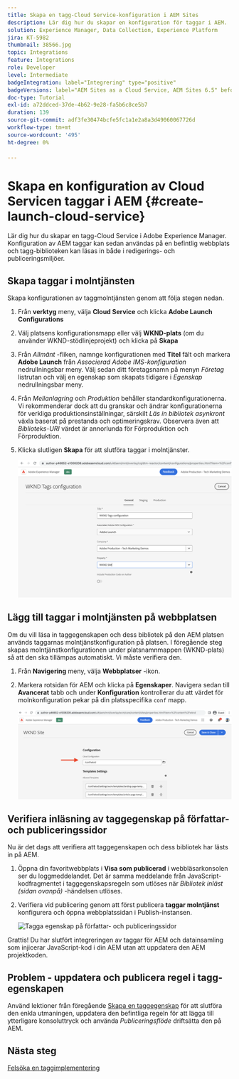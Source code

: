 ```yaml
---
title: Skapa en tagg-Cloud Service-konfiguration i AEM Sites
description: Lär dig hur du skapar en konfiguration för taggar i AEM.
solution: Experience Manager, Data Collection, Experience Platform
jira: KT-5982
thumbnail: 38566.jpg
topic: Integrations
feature: Integrations
role: Developer
level: Intermediate
badgeIntegration: label="Integrering" type="positive"
badgeVersions: label="AEM Sites as a Cloud Service, AEM Sites 6.5" before-title="false"
doc-type: Tutorial
exl-id: a72ddced-37de-4b62-9e28-fa5b6c8ce5b7
duration: 139
source-git-commit: adf3fe30474bcfe5fc1a1e2a8a3d49060067726d
workflow-type: tm+mt
source-wordcount: '495'
ht-degree: 0%

---
```


# Skapa en konfiguration av Cloud Servicen taggar i AEM {#create-launch-cloud-service}

Lär dig hur du skapar en tagg-Cloud Service i Adobe Experience Manager. Konfiguration av AEM taggar kan sedan användas på en befintlig webbplats och tagg-biblioteken kan läsas in både i redigerings- och publiceringsmiljöer.

## Skapa taggar i molntjänsten

Skapa konfigurationen av taggmolntjänsten genom att följa stegen nedan.

1. Från **verktyg** meny, välja **Cloud Service** och klicka **Adobe Launch Configurations**
1. Välj platsens konfigurationsmapp eller välj **WKND-plats** (om du använder WKND-stödlinjeprojekt) och klicka på **Skapa**
1. Från _Allmänt_ -fliken, namnge konfigurationen med **Titel** fält och markera **Adobe Launch** från _Associerad Adobe IMS-konfiguration_ nedrullningsbar meny. Välj sedan ditt företagsnamn på menyn _Företag_ listrutan och välj en egenskap som skapats tidigare i _Egenskap_ nedrullningsbar meny.
1. Från _Mellanlagring_ och _Produktion_ behåller standardkonfigurationerna. Vi rekommenderar dock att du granskar och ändrar konfigurationerna för verkliga produktionsinställningar, särskilt _Läs in bibliotek asynkront_ växla baserat på prestanda och optimeringskrav. Observera även att _Biblioteks-URI_ värdet är annorlunda för Förproduktion och Förproduktion.
1. Klicka slutligen **Skapa** för att slutföra taggar i molntjänster.

   ![tagg Cloud Services Configuration](assets/launch-cloud-services-config.png)

## Lägg till taggar i molntjänsten på webbplatsen

Om du vill läsa in taggegenskapen och dess bibliotek på den AEM platsen används taggarnas molntjänstkonfiguration på platsen. I föregående steg skapas molntjänstkonfigurationen under platsnamnmappen (WKND-plats) så att den ska tillämpas automatiskt. Vi måste verifiera den.

1. Från **Navigering** meny, välja **Webbplatser** -ikon.

1. Markera rotsidan för AEM och klicka på **Egenskaper**. Navigera sedan till **Avancerat** tabb och under **Konfiguration** kontrollerar du att värdet för molnkonfiguration pekar på din platsspecifika `conf` mapp.

   ![Använd konfigurationen för Cloud Service på platsen](assets/apply-cloud-services-config-to-site.png)

## Verifiera inläsning av taggegenskap på författar- och publiceringssidor

Nu är det dags att verifiera att taggegenskapen och dess bibliotek har lästs in på AEM.

1. Öppna din favoritwebbplats i **Visa som publicerad** i webbläsarkonsolen ser du loggmeddelandet. Det är samma meddelande från JavaScript-kodfragmentet i taggegenskapsregeln som utlöses när _Bibliotek inläst (sidan ovanpå)_ -händelsen utlöses.

1. Verifiera vid publicering genom att först publicera **taggar molntjänst** konfigurera och öppna webbplatssidan i Publish-instansen.

   ![Tagga egenskap på författar- och publiceringssidor](assets/tag-property-on-author-publish-pages.png)

Grattis! Du har slutfört integreringen av taggar för AEM och datainsamling som injicerar JavaScript-kod i din AEM utan att uppdatera den AEM projektkoden.

## Problem - uppdatera och publicera regel i tagg-egenskapen

Använd lektioner från föregående [Skapa en taggegenskap](./create-tag-property.md) för att slutföra den enkla utmaningen, uppdatera den befintliga regeln för att lägga till ytterligare konsoluttryck och använda _Publiceringsflöde_ driftsätta den på AEM.

## Nästa steg

[Felsöka en taggimplementering](debug-tags-implementation.md)

